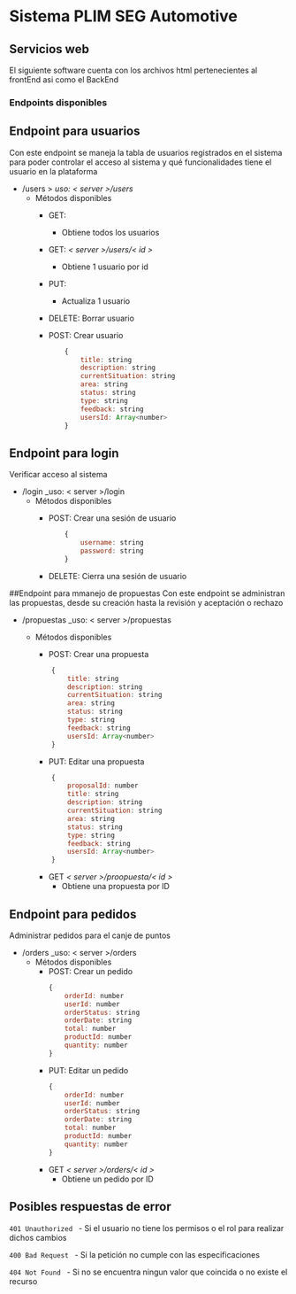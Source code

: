  # Sistema PLIM SEG Automotive 

## Servicios web

El siguiente software cuenta con los archivos html pertenecientes al frontEnd asi como el BackEnd

### Endpoints disponibles
## Endpoint para usuarios
Con este endpoint se maneja la tabla de usuarios registrados en el sistema para poder controlar el acceso al sistema y qué funcionalidades tiene el usuario en la plataforma

* /users  > 
    _uso: < server  >/users_ 
     * Métodos disponibles
        * GET:
            * Obtiene todos los usuarios
        * GET: _< server  >/users/< id >_ 
            * Obtiene 1 usuario por id
        * PUT:
            * Actualiza 1 usuario 

        * DELETE: Borrar usuario  

        * POST: Crear usuario   
        
            ```js
                {
                    title: string
                    description: string
                    currentSituation: string
                    area: string
                    status: string
                    type: string
                    feedback: string
                    usersId: Array<number>
                } 
            ```

## Endpoint para login
Verificar acceso al sistema 

* /login
    _uso: < server  >/login 
    * Métodos disponibles
        * POST: Crear una sesión de usuario

            ```js
                {
                    username: string
                    password: string
                }
            ```

        * DELETE: Cierra una sesión de usuario
     
##Endpoint para mmanejo de propuestas
Con este endpoint se administran las propuestas, desde su creación hasta la revisión y aceptación o rechazo

* /propuestas
    _uso: < server  >/propuestas 
    * Métodos disponibles
        * POST: Crear una propuesta

        ```js
            {
                title: string
                description: string
                currentSituation: string
                area: string
                status: string
                type: string
                feedback: string
                usersId: Array<number>
            }
        ```


        * PUT: Editar una propuesta
        ```js
            {
                proposalId: number
                title: string
                description: string
                currentSituation: string
                area: string
                status: string
                type: string
                feedback: string
                usersId: Array<number>
            }
        ```
        * GET _< server >/proopuesta/< id >_
            * Obtiene una propuesta por ID

## Endpoint para pedidos
Administrar pedidos para el canje de puntos 

* /orders
    _uso: < server  >/orders 
    * Métodos disponibles
        * POST: Crear un pedido
            ```js
            {
                orderId: number
                userId: number
                orderStatus: string
                orderDate: string
                total: number
                productId: number
                quantity: number
            }
            ```
        * PUT: Editar un pedido
            ```js
            {
                orderId: number
                userId: number
                orderStatus: string
                orderDate: string
                total: number
                productId: number
                quantity: number
            }
            ```
        * GET _< server >/orders/< id >_
            * Obtiene un pedido por ID

## Posibles respuestas de error

```401 Unauthorized ```  - Si el usuario no tiene los permisos o el rol para realizar dichos cambios

```400 Bad Request ```  - Si la petición no cumple con las especificaciones

```404 Not Found ```   -  Si no se encuentra ningun valor que coincida o no existe el recurso
